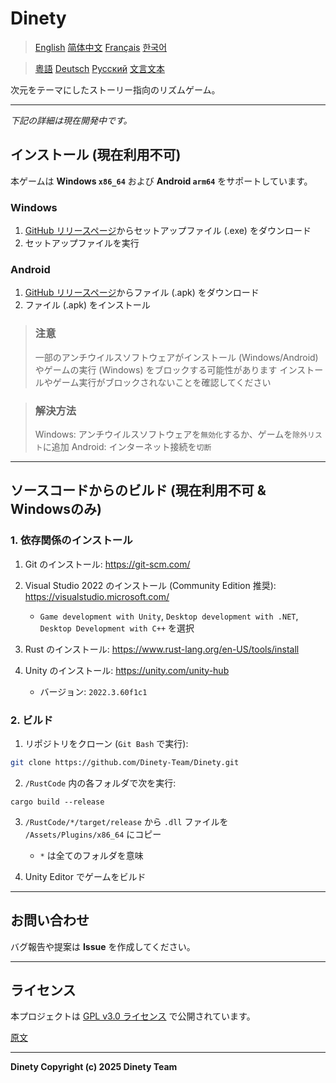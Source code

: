 # Dinety

> [English](./README.md)
> [简体中文](./README_zh.md)
> [Français](README_fr.md)
> [한국어](./README_ko.md)

> [粵語](./README_yue.md)
> [Deutsch](./README_de.md)
> [Русский](./README_ru.md)
> [文言文本](./README_wen.md)

次元をテーマにしたストーリー指向のリズムゲーム。

---

*下記の詳細は現在開発中です。*

## インストール (現在利用不可)

本ゲームは **Windows `x86_64`** および **Android `arm64`** をサポートしています。

### Windows

1. [GitHub リリースページ](https://github.com/Dinety-Team/Dinety/release)からセットアップファイル (.exe) をダウンロード
2. セットアップファイルを実行

### Android

1. [GitHub リリースページ](https://github.com/Dinety-Team/Dinety/release)からファイル (.apk) をダウンロード
2. ファイル (.apk) をインストール

> ### 注意
> 一部のアンチウイルスソフトウェアがインストール
> (Windows/Android) やゲームの実行 (Windows) をブロックする可能性があります
> インストールやゲーム実行がブロックされないことを確認してください

> ### 解決方法
> Windows: アンチウイルスソフトウェアを`無効化`するか、ゲームを`除外リスト`に追加
> Android: インターネット接続を`切断`
---
## ソースコードからのビルド (現在利用不可 & Windowsのみ)

### 1. 依存関係のインストール

1. Git のインストール: <https://git-scm.com/>

2. Visual Studio 2022 のインストール (Community Edition 推奨): <https://visualstudio.microsoft.com/>
    - `Game development with Unity`, `Desktop development with .NET`, `Desktop Development with C++` を選択

3. Rust のインストール: <https://www.rust-lang.org/en-US/tools/install>

4. Unity のインストール: <https://unity.com/unity-hub>
    - バージョン: `2022.3.60f1c1`

### 2. ビルド

1. リポジトリをクローン (`Git Bash` で実行):
```bash
git clone https://github.com/Dinety-Team/Dinety.git
```

2. `/RustCode` 内の各フォルダで次を実行:
```pwsh
cargo build --release
```

3. `/RustCode/*/target/release` から `.dll` ファイルを `/Assets/Plugins/x86_64` にコピー
    - `*` は全てのフォルダを意味

4. Unity Editor でゲームをビルド
---
## お問い合わせ

バグ報告や提案は **Issue** を作成してください。

---
## ライセンス

本プロジェクトは [GPL v3.0 ライセンス](LICENSE.md) で公開されています。

[原文](https://www.gnu.org/licenses/gpl-3.0.html#license-text)

---
**Dinety Copyright (c) 2025 Dinety Team**
